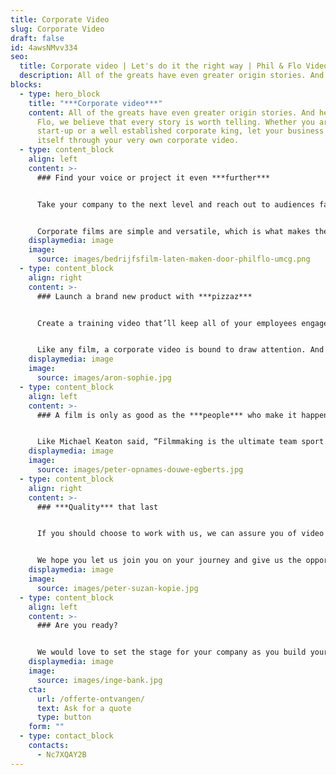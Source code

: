 ```yaml
---
title: Corporate Video
slug: Corporate Video
draft: false
id: 4awsNMvv334
seo:
  title: Corporate video | Let's do it the right way | Phil & Flo Videomarketing
  description: All of the greats have even greater origin stories. And here at Phil & Flo Videomarketing, we believe that every story is worth telling. Call us 085 - 273 8331
blocks:
  - type: hero_block
    title: "***Corporate video***"
    content: All of the greats have even greater origin stories. And here at Phil &
      Flo, we believe that every story is worth telling. Whether you are a new
      start-up or a well established corporate king, let your business speak for
      itself through your very own corporate video.
  - type: content_block
    align: left
    content: >-
      ### Find your voice or project it even ***further***


      Take your company to the next level and reach out to audiences far and wide. There is nothing more impressive than a company with a defined identity, that knows exactly what it is and isn’t afraid to share it with the world.


      Corporate films are simple and versatile, which is what makes them such wonderful tools in our fast-paced, completely digitalized world. From an elevator pitch at a business conference to a method of advertising your business on television, your corporate video can do it all. They can speak volumes in a matter of minutes.
    displaymedia: image
    image:
      source: images/bedrijfsfilm-laten-maken-door-philflo-umcg.png
  - type: content_block
    align: right
    content: >-
      ### Launch a brand new product with ***pizzaz***


      Create a training video that’ll keep all of your employees engaged and enthusiastic. Put together your yearly achievements and corporate milestones, and show the world, in the most literal sense, just how much your company has grown and developed over time. Build company morale and do it all to the tune of a great backing score.


      Like any film, a corporate video is bound to draw attention. And so with a film like this in your pocket, put yourself on the radar of some new customers and build up your reputation amongst older ones. Let people know exactly what you have to offer and do it in such a way, that they will not be forgetting any time soon. With a film like this, you can not only keep people up to date with all of your products, services, and new ideas but you can also document your progress over the years, as a visual record of sorts to learn from. Within the company itself, a corporate video is a great way to deliver a message or introduce a CEO in a way that will most definitely make an impact.
    displaymedia: image
    image:
      source: images/aron-sophie.jpg
  - type: content_block
    align: left
    content: >-
      ### A film is only as good as the ***people*** who make it happen


      Like Michael Keaton said, “Filmmaking is the ultimate team sport.” With your stories and ideas and our innovation, we believe that there can be no greater team. And as a team, we will be in it together right from the first draft to the final cut. The creative process isn’t a linear one, and through all the brainstorming, dead ends and wrong turns we promise to stay fun to work with. Communication is key, and so, with the line of communication kept open between your team and ours, we are here to give your voice a visual. So, tell us all about who you are, how you came to be, what you plan to become - give us your vision and we’ll give it a video.
    displaymedia: image
    image:
      source: images/peter-opnames-douwe-egberts.jpg
  - type: content_block
    align: right
    content: >-
      ### ***Quality*** that last


      If you should choose to work with us, we can assure you of video content of the highest quality.  Our goal is to create a film that is simple and meaningful, that speaks for itself, that has clarity and personality and that is unmistakably ‘you’ in every way possible. With a team of people who absolutely love what they do, we will, without a doubt, give you our everything when it comes to making your video. We are dedicated to giving you the best of the best. And the only thing that can compete with our commitment to our work is our commitment to our fun.


      We hope you let us join you on your journey and give us the opportunity to make your ideas for your company come alive. We want to tell your story the way you see it, to give your brand an indisputable identity and to set it apart from all of the others. Our motto is to focus on the fun to deliver quality content with the utmost efficiency.
    displaymedia: image
    image:
      source: images/peter-suzan-kopie.jpg
  - type: content_block
    align: left
    content: >-
      ### Are you ready?


      We would love to set the stage for your company as you build your empire across Europe and the rest of the world. Our cameras are ready and rolling. The only question is, are you?
    displaymedia: image
    image:
      source: images/inge-bank.jpg
    cta:
      url: /offerte-ontvangen/
      text: Ask for a quote
      type: button
    form: ""
  - type: contact_block
    contacts:
      - Nc7XQAY2B
---
```

